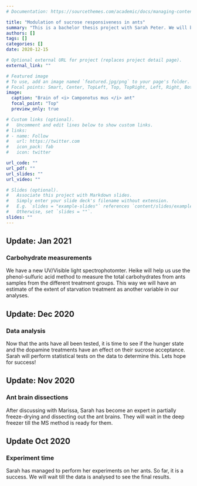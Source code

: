 ```yaml
---
# Documentation: https://sourcethemes.com/academic/docs/managing-content/

title: "Modulation of sucrose responsiveness in ants"
summary: "This is a bachelor thesis project with Sarah Peter. We will be using <i>Camponotus mus</i> to study the variation in sucrose responsiveness in freely moving ants, under different conditions of colony hunger states. In addition, we will study the modulation of this responsiveness by oral treatment of dopamine, a well known influencer of the reward system in animals. The experimental animals will be flash frozen for later analysis using mass spectrometry, to collect information about their neurochemical signatures"
authors: []
tags: []
categories: []
date: 2020-12-15

# Optional external URL for project (replaces project detail page).
external_link: ""

# Featured image
# To use, add an image named `featured.jpg/png` to your page's folder.
# Focal points: Smart, Center, TopLeft, Top, TopRight, Left, Right, BottomLeft, Bottom, BottomRight.
image: 
  caption: "Brain of <i> Camponotus mus </i> ant"
  focal_point: "Top"
  preview_only: true

# Custom links (optional).
#   Uncomment and edit lines below to show custom links.
# links:
# - name: Follow
#   url: https://twitter.com
#   icon_pack: fab
#   icon: twitter

url_code: ""
url_pdf: ""
url_slides: ""
url_video: ""

# Slides (optional).
#   Associate this project with Markdown slides.
#   Simply enter your slide deck's filename without extension.
#   E.g. `slides = "example-slides"` references `content/slides/example-slides.md`.
#   Otherwise, set `slides = ""`.
slides: ""
---
```

## Update: Jan 2021
### Carbohydrate measurements
We have a new UV/Visible light spectrophotomter. Heike will help us use the phenol-sulfuric acid method to measure the total carbohydrates from ants samples from the different treatment groups. This way we will have an estimate of the extent of starvation treatment as another variable in our analyses. 
## Update: Dec 2020
### Data analysis
Now that the ants have all been tested, it is time to see if the hunger state and the dopamine treatments have an effect on their sucrose acceptance. Sarah will perform statistical tests on the data to determine this. Lets hope for success!

## Update: Nov 2020
### Ant brain dissections
After discussing with Marissa, Sarah has become an expert in partially freeze-drying and dissecting out the ant brains. They will wait in the deep freezer till the MS method is ready for them. 

## Update Oct 2020
### Experiment time
Sarah has managed to perform her experiments on her ants. So far, it is a success. We will wait till the data is analysed to see the final results. 